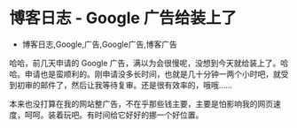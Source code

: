 # 博客日志 - Google 广告给装上了
- 博客日志,Google,广告,Google广告,博客广告

哈哈，前几天申请的 Google 广告，满以为会很慢呢，没想到今天就给装上了。哈哈。申请也是蛮顺利的。刚申请没多长时间，也就是几十分钟一两个小时吧，就受到初审的邮件了，然后让我等待复审。还是很有效率的，哦哦……

本来也没打算在我的网站整广告，不在乎那些钱主要，主要是怕影响我的网页速度，呵呵。装着玩吧。有时间给它好好的挪一个好位置。
